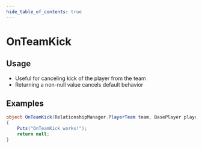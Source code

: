```yaml
---
hide_table_of_contents: true
---
```


# OnTeamKick

## Usage

* Useful for canceling kick of the player from the team
* Returning a non-null value cancels default behavior

## Examples

```csharp title=""
object OnTeamKick(RelationshipManager.PlayerTeam team, BasePlayer player, ulong target)
{
    Puts("OnTeamKick works!");
    return null;
}
```
